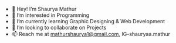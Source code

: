- 👋 Hey! I’m Shaurya Mathur
- 👀 I’m interested in Programming
- 🌱 I’m currently learning Graphic Designing & Web Development
- 💞️ I’m looking to collaborate on Projects
- 📫 Reach me at mathurshaurya1@gmail.com, IG-shauryaa.mathur
